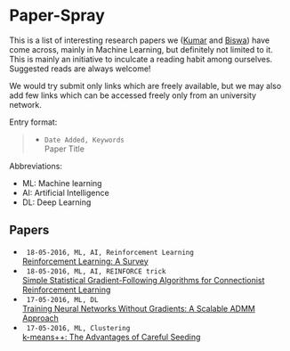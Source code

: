 # Paper-Spray

This is a list of interesting research papers we ([Kumar](https://github.com/kumarkrishna) and [Biswa](https://github.com/biswajitsc)) have come across, mainly in Machine Learning, but definitely not limited to it. This is mainly an initiative to inculcate a reading habit among ourselves. Suggested reads are always welcome!

We would try submit only links which are freely available, but we may also add few links which can be accessed freely only from an university network.

Entry format:
> * ```Date Added, Keywords```  
> Paper Title

Abbreviations:
* ML: Machine learning
* AI: Artificial Intelligence
* DL: Deep Learning

<!---
Instructions:
* Add new papers at the top.
* For each entry add two or more spaces at the end of line 1 to enter a newline.
-->


## Papers
* ``` 18-05-2016, ML, AI, Reinforcement Learning```  
[Reinforcement Learning: A Survey](https://www.jair.org/media/301/live-301-1562-jair.pdf)
* ``` 18-05-2016, ML, AI, REINFORCE trick```  
[Simple Statistical Gradient-Following Algorithms for Connectionist Reinforcement Learning](http://www-anw.cs.umass.edu/~barto/courses/cs687/williams92simple.pdf)
* ``` 17-05-2016, ML, DL```  
[Training Neural Networks Without Gradients: A Scalable ADMM Approach](http://arxiv.org/pdf/1605.02026.pdf)
* ``` 17-05-2016, ML, Clustering```  
[k-means++: The Advantages of Careful Seeding](http://ilpubs.stanford.edu:8090/778/1/2006-13.pdf)
